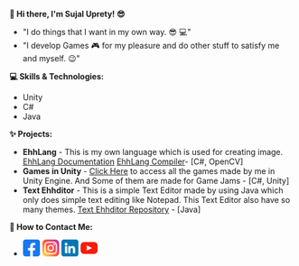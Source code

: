 **👋 Hi there, I'm Sujal Uprety! 😎**

* "I do things that I want in my own way. 😎 💻" 
* "I develop Games 🎮 for my pleasure and do other stuff to satisfy me and myself. 😉"

**💻 Skills & Technologies:**

* Unity
* C#
* Java

**✨ Projects:**

* **EhhLang** - This is my own language which is used for creating image. [EhhLang Documentation](https://ehhlang.github.io/ehhlang.html) [EhhLang Compiler](https://github.com/EhhLang/EhhLang.github.io/releases)-  [C#, OpenCV]
* **Games in Unity** - [Click Here](https://sujalisdead.itch.io) to access all the games made by me in Unity Engine. And Some of them are made for Game Jams - [C#, Unity]
* **Text Ehhditor** - This is a simple Text Editor made by using Java which only does simple text editing like Notepad. This Text Editor also have so many themes. [Text Ehhditor Repository](https://github.com/SujalUprety/Text-Ehhditor) - [Java]

**💬 How to Contact Me:**

* [<img src="facebook.svg" alt="Facebook" width="30px" height="30px">](https://www.facebook.com/SujalisDead)
  [<img src="instagram.png" alt="Instagram" width="30px" height="30px">](https://www.instagram.com/sujal_isdead/)
  [<img src="linkedin.png" alt="LinkedIn" width="30px" height="30px">](https://www.linkedin.com/in/sujal-uprety-92765019a/)
  [<img src="youtube.png" alt="Youtube" width="30px" height="30px">](https://https://www.youtube.com/@SujalUprety/)

